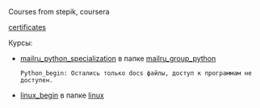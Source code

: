 Courses from stepik, coursera

[certificates](certificates/)

Курсы:  
* [mailru\_python\_specialization](https://www.coursera.org/specializations/programming-in-python)
  в папке [mailru\_group\_python](mailru_group_python/)
  ```
  Python_begin: Остались только docs файлы, доступ к программам не доступен.
  ```
* [linux\_begin](https://stepik.org/course/73)
  в папке [linux](linux/)
